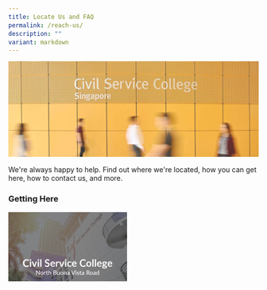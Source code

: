 ```yaml
---
title: Locate Us and FAQ
permalink: /reach-us/
description: ""
variant: markdown
---
```

<style>
.grid-container {
	display: grid;
	grid-template-columns: 1fr 1fr;
	grid-gap: 5%;
	}
	
.button {
	display: block;
	background-color: #F68B1F;
	color:white !important;
	text-decoration: none !important; 
	padding: 0.7em;
	text-align: center;
	width: 50%;
	height: 60%;
	font-weight: bold;
	transition: all 0.5s ease;
	}
	
.btn-div {
	display: flex;
	justify-content: center;
	align-items: center;
	
	}	
	
.button:hover {
	background-color:#9F2943;
	
	}
hr {
	margin-bottom: 1em;
	margin-top: 1em;
	}
</style>

	
<img src="/images/Reach%20Us/reach_us.jpg">
	



We're always happy to help. Find out where we're located, how you can get here, how to contact us, and more.

<h3>Getting Here</h3>
<div class="grid-container">

<div><a href="/getting-to-csc"><img src="/images/Reach Us/GettingHere_CSC_BV.jpg"></a></div>


</div>

